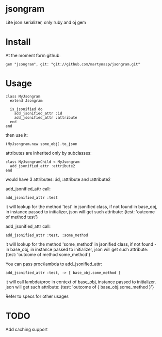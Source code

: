 jsongram
========

Lite json serializer, only ruby and oj gem

Install
====

At the moment form github:

    gem "jsongram", git: "git://github.com/martynasp/jsongram.git"

Usage
====

    class MyJsongram
      extend Jsongram
    
      is_jsonified do
        add_jsonified_attr :id
        add_jsonified_attr :attribute
      end
    end

then use it:
    
    (MyJsongram.new some_obj).to_json

attributes are inherited only by subclasses:
    
    class MyJsongramChild < MyJsongram
      add_jsonified_attr :attribute2
    end

would have 3 attributes: :id, :attribute and :attribute2

add_jsonified_attr call:

    add_jsonified_attr :test

it will lookup for the method 'test' in jsonified class, if not found in base_obj,
in instance passed to initializer, json will get such attribute: {test: 'outcome of method test'}

add_jsonified_attr call:

    add_jsonified_attr :test, :some_method

it will lookup for the method 'some_method' in jsonified class, if not found - in base_obj,
in instance passed to initializer, json will get such attribute: {test: 'outcome of method some_method'}

You can pass proc/lambda to add_jsonified_attr:

    add_jsonified_attr :test, -> { base_obj.some_method }

it will call lambda/proc in context of base_obj, instance passed to initializer.
json will get such attribute: {test: 'outcome of { base_obj.some_method }'}

Refer to specs for other usages

TODO
====

Add caching support